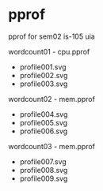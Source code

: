 # pprof
pprof for sem02 is-105 uia

wordcount01 - cpu.pprof
* profile001.svg 
* profile002.svg
* profile003.svg

wordcount02 - mem.pprof
* profile004.svg
* profile005.svg
* profile006.svg

wordcount03 - mem.pprof
* profile007.svg
* profile008.svg
* profile009.svg
